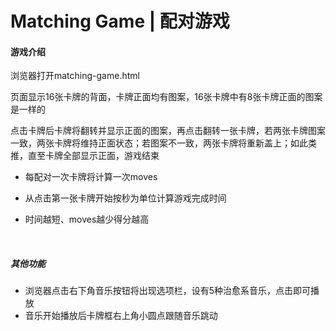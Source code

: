 # Matching Game | 配对游戏

#### 游戏介绍

浏览器打开matching-game.html

页面显示16张卡牌的背面，卡牌正面均有图案，16张卡牌中有8张卡牌正面的图案是一样的

点击卡牌后卡牌将翻转并显示正面的图案，再点击翻转一张卡牌，若两张卡牌图案一致，两张卡牌将维持正面状态；若图案不一致，两张卡牌将重新盖上；如此类推，直至卡牌全部显示正面，游戏结束



- 每配对一次卡牌将计算一次moves

- 从点击第一张卡牌开始按秒为单位计算游戏完成时间

- 时间越短、moves越少得分越高

  ​

##### 其他功能

- 浏览器点击右下角音乐按钮将出现选项栏，设有5种治愈系音乐，点击即可播放
- 音乐开始播放后卡牌框右上角小圆点跟随音乐跳动